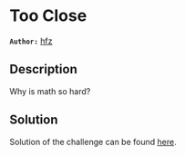 # Too Close

**`Author:`** [hfz](https://github.com/hfz1337)

## Description

Why is math so hard?

## Solution

Solution of the challenge can be found [here](solution/).
